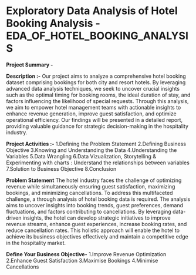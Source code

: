 # Exploratory Data Analysis of Hotel Booking Analysis - EDA_OF_HOTEL_BOOKING_ANALYSIS

**Project Summary -**

**Description :-**
Our project aims to analyze a comprehensive hotel booking dataset comprising bookings for both city and resort hotels. By leveraging advanced data analysis techniques, we seek to uncover crucial insights such as the optimal timing for booking rooms, the ideal duration of stay, and factors influencing the likelihood of special requests. Through this analysis, we aim to empower hotel management teams with actionable insights to enhance revenue generation, improve guest satisfaction, and optimize operational efficiency. Our findings will be presented in a detailed report, providing valuable guidance for strategic decision-making in the hospitality industry.

**Project Activities :-**
1.Defining the Problem Statement
2.Defining Business Objective
3.Knowing and Understanding the Data
4.Understanding the Variables
5.Data Wrangling
6.Data Vizualization, Storytelling & Experimenting with charts : Understand the relationships between variables
7.Solution to Business Objective
8.Conclusion

**Problem Statement**
The hotel industry faces the challenge of optimizing revenue while simultaneously ensuring guest satisfaction, maximizing bookings, and minimizing cancellations. To address this multifaceted challenge, a through analysis of hotel booking data is required. The analysis aims to uncover insights into booking trends, guest preferences, demand fluctuations, and factors contributing to cancellations. By leveraging data-driven insights, the hotel can develop strategic initiatives to improve revenue streams, enhance guest experiences, increase booking rates, and reduce cancellation rates. This holistic approach will enable the hotel to achieve its business objectives effectively and maintain a competitive edge in the hospitality market.

**Define Your Business Objective-**
1.Improve Revenue Optimization
2.Enhance Guest Satisfaction
3.Maximise Bookings
4.Minimise Cancellations
